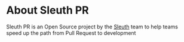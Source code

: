 # About Sleuth PR

Sleuth PR is an Open
 Source project by the [Sleuth](https://sleuth.io) team to help teams speed up the path from Pull Request to development